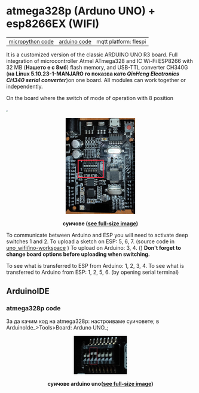 # atmega328p (Arduno UNO) + esp8266EX (WIFI)

|                       |                             |                       |
| --------------------- | --------------------------- | --------------------- |
| [micropython code](#) | [arduino code](#arduinoide) | mqtt platform: flespi |

It is a customized version of the classic ARDUINO UNO R3 board. Full integration of microcontroller Atmel ATmega328 and IC Wi-Fi ESP8266 with 32 MB (__Нашето е с 8мб__) flash memory, and USB-TTL converter CH340G (__на Linux 5.10.23-1-MANJARO го показва като *QinHeng Electronics CH340 serial converter*__)on one board. All modules can work together or independently.



On the board where the switch of mode of operation with 8 position

<img src="/home/alexander/GitHub/IoT-dev-setup/docs/assets/images/uno_wifi/eight_switch.jpg" style="zoom: 25%;" />

**<p style="text-align: center;"> <img src="../../assets/images/uno_wifi/eight_switch.jpg" style="zoom: 25%;" /> </p>** **<p style="text-align: center;"> суичове (<a href="../../assets/images/uno_wifi/eight_switch.jpg">see full-size image</a>) </p>**

To communicate between Arduino and ESP you will need to activate deep switches 1 and 2.
To upload a sketch on ESP: 5, 6, 7. (source code in [uno_wifi/ino-workspace](https://github.com/46265z/IoT-dev-setup/tree/main/devices/uno_wifi/ino-workspace) )
To upload on Arduino: 3, 4. ()
**Don't forget to change board options before uploading when switching.**

To see what is transferred to ESP from Arduino: 1, 2, 3, 4.
To see what is transferred to Arduino from ESP: 1, 2, 5, 6.
(by opening serial terminal)

## ArduinoIDE

### atmega328p code

За да качим код на atmega328p: настроиваме суичовете; в ArduinoIde_>Tools>Board: Arduno UNO_; 

**<p style="text-align: center;"> <img src="../../assets/images/uno_wifi/switch_set_atmega.jpg" style="zoom: 25%;" /> </p>** **<p style="text-align: center;"> суичове arduino uno(<a href="../../assets/images/uno_wifi/switch_set_atmega_fullscreen.jpg">see full-size image</a>) </p>**